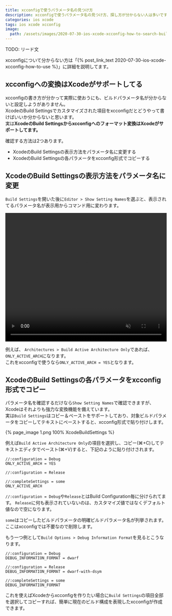 ```yaml
---
title: xcconfigで使うパラメータ名の見つけ方
description: xcconfigで使うパラメータ名の見つけ方、探し方が分からない人は多いです。この記事では見つけ方を説明します。
categories: ios xcode
tags: ios xcode xcconfig
image:
  path: /assets/images/2020-07-30-ios-xcode-xcconfig-how-to-search-build-config/0.png
---
```

TODO: リード文

xcconfigについて分からない方は「{% post_link_text 2020-07-30-ios-xcode-xcconfig-how-to-use %}」に詳細を説明してます。


## xcconfigへの変換はXcodeがサポートしてる
xcconfigの書き方が分かって実際に使おうにも、ビルドパラメータ名が分からないと設定しようがありません。  
XcodeのBuild Settingsでカスタマイズされた項目をxcconfigだとどうやって書けばいいか分からないと思います。  
実は**XcodeのBuild Settingsからxcconfigへのフォーマット変換はXcodeがサポートしてます。**

確認する方法は2つあります。

- XcodeのBuild Settingsの表示方法をパラメータ名に変更する
- XcodeのBuild Settingsの各パラメータをxcconfig形式でコピーする


## XcodeのBuild Settingsの表示方法をパラメータ名に変更

`Build Settings`を開いた後に`Editor > Show Setting Names`を選ぶと、表示されてるパラメータ名が表示用からコマンド用に変わります。

<video playsinline muted autoplay loop width="100%" height="400px">
    <source type="video/mp4" src="/assets/videos/2020-07-30-ios-xcode-xcconfig-how-to-search-build-config/0.mp4">
</video>

例えば、 `Architectures > Build Active Architecture Only`であれば、`ONLY_ACTIVE_ARCH`になります。  
これをxcconfigで使うなら`ONLY_ACTIVE_ARCH = YES`となります。

## XcodeのBuild Settingsの各パラメータをxcconfig形式でコピー

パラメータ名を確認するだけなら`Show Setting Names`で確認できますが、Xcodeはそれよりも強力な変換機能を備えています。  
実は`Build Settings`はコピー＆ペーストをサポートしており、対象ビルドパラメータをコピーしてテキストにペーストすると、xcconfig形式で貼り付けします。

{% page_image 1.png 100% XcodeBuildSettings %}

例えば`Build Active Architecture Only`の項目を選択し、コピー(⌘+C)してテキストエディタでペースト(⌘+V)すると、下記のように貼り付けされます。

```
//:configuration = Debug
ONLY_ACTIVE_ARCH = YES

//:configuration = Release

//:completeSettings = some
ONLY_ACTIVE_ARCH
```

`//:configuration = Debug`や`Release`とはBuild Configuration毎に分けられてます。
`Release`に何も表示されていないのは、カスタマイズ値ではなくデフォルト値なので空になります。

`some`はコピーしたビルドパラメータの明確ビルドパラメータ名が列挙されます。ここはxcconfigでは不要なので削除します。

もう一つ例として`Build Options > Debug Information Format`を見るとこうなります。
```
//:configuration = Debug
DEBUG_INFORMATION_FORMAT = dwarf

//:configuration = Release
DEBUG_INFORMATION_FORMAT = dwarf-with-dsym

//:completeSettings = some
DEBUG_INFORMATION_FORMAT
```

これを使えばXcodeからxcconfigを作りたい場合に`Build Settings`の項目全部を選択してコピーすれば、簡単に現在のビルド構成を表現したxcconfigが作成できます。
